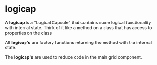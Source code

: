 # logicap

A **logicap** is a "Logical Capsule" that contains some logical functionality with internal state.
Think of it like a method on a class that has access to properties on the class.

All **logicap's** are factory functions returning the method with the internal state.

The **logicap's** are used to reduce code in the main grid component.

